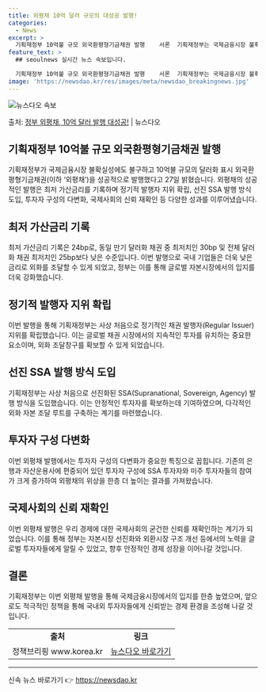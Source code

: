 ```yaml
---
title: 외평채 10억 달러 규모의 대성공 발행!
categories:
  - News
excerpt: >
  기획재정부 10억불 규모 외국환평형기금채권 발행    서론  기획재정부는 국제금융시장 불확실성에도 불구하고 …
feature_text: >
  ## seoulnews 실시간 뉴스 속보입니다.

  기획재정부 10억불 규모 외국환평형기금채권 발행    서론  기획재정부는 국제금융시장 불확실성에도 불구하고 …
image: 'https://newsdao.kr/res/images/meta/newsdao_breakingnews.jpg'
---
```


![뉴스다오 속보](https://newsdao.kr/res/images/meta/newsdao_breakingnews.jpg)

<p>출처: <a href="https://newsdao.kr/4477" rel="dofollow">정부 외평채, 10억 달러 발행 대성공!</a> | 뉴스다오</p>

<h2 data-ke-size="size26">기획재정부 10억불 규모 외국환평형기금채권 발행</h2>
<p data-ke-size="size16">기획재정부가 국제금융시장 불확실성에도 불구하고 10억불 규모의 달러화 표시 외국환평형기금채권(이하 ‘외평채’)을 성공적으로 발행했다고 27일 밝혔습니다. 외평채의 성공적인 발행은 최저 가산금리를 기록하며 정기적 발행자 지위 확립, 선진 SSA 발행 방식 도입, 투자자 구성의 다변화, 국제사회의 신뢰 재확인 등 다양한 성과를 이루어냈습니다.</p>

<h2 data-ke-size="size26">최저 가산금리 기록</h2>
<p data-ke-size="size16">최저 가산금리 기록은 24bp로, 동일 만기 달러화 채권 중 최저치인 30bp 및 전체 달러화 채권 최저치인 25bp보다 낮은 수준입니다. 이번 발행으로 국내 기업들은 더욱 낮은 금리로 외화를 조달할 수 있게 되었고, 정부는 이를 통해 글로벌 자본시장에서의 입지를 더욱 강화했습니다.</p>

<h2 data-ke-size="size26">정기적 발행자 지위 확립</h2>
<p data-ke-size="size16">이번 발행을 통해 기획재정부는 사상 처음으로 정기적인 채권 발행자(Regular Issuer) 지위를 확립했습니다. 이는 글로벌 채권 시장에서의 지속적인 투자를 유치하는 중요한 요소이며, 외화 조달창구를 확보할 수 있게 되었습니다.</p>

<h2 data-ke-size="size26">선진 SSA 발행 방식 도입</h2>
<p data-ke-size="size16">기획재정부는 사상 처음으로 선진화된 SSA(Supranational, Sovereign, Agency) 발행 방식을 도입했습니다. 이는 안정적인 투자자를 확보하는데 기여하였으며, 다각적인 외화 자본 조달 루트를 구축하는 계기를 마련했습니다.</p>

<h2 data-ke-size="size26">투자자 구성 다변화</h2>
<p data-ke-size="size16">이번 외평채 발행에서는 투자자 구성의 다변화가 중요한 특징으로 꼽힙니다. 기존의 은행과 자산운용사에 편중되어 있던 투자자 구성에 SSA 투자자와 미주 투자자들의 참여가 크게 증가하여 외평채의 위상을 한층 더 높이는 결과를 가져왔습니다.</p>

<h2 data-ke-size="size26">국제사회의 신뢰 재확인</h2>
<p data-ke-size="size16">이번 외평채 발행은 우리 경제에 대한 국제사회의 굳건한 신뢰를 재확인하는 계기가 되었습니다. 이를 통해 정부는 자본시장 선진화와 외환시장 구조 개선 등에서의 노력을 글로벌 투자자들에게 알릴 수 있었고, 향후 안정적인 경제 성장을 이어나갈 것입니다.</p>

<h2 data-ke-size="size26">결론</h2>
<p data-ke-size="size16">기획재정부는 이번 외평채 발행을 통해 국제금융시장에서의 입지를 한층 높였으며, 앞으로도 적극적인 정책을 통해 국내외 투자자들에게 신뢰받는 경제 환경을 조성해 나갈 것입니다.</p>

<table>
	<tr>
		<td style="text-align: center; height: 17px;"><b>출처</b></td>
		<td style="text-align: center; height: 17px;"><b>링크</b></td>
	</tr>
	<tr>
		<td style="text-align: center; height: 17px;">정책브리핑 www.korea.kr</td>
		<td style="text-align: center; height: 17px;"><a href="https://newsdao.kr/4477">뉴스다오 바로가기</a></td>
	</tr>
</table>
<hr> 

신속 뉴스 바로가기 👉 <a href="https://newsdao.kr" rel="dofollow">https://newsdao.kr</a>


